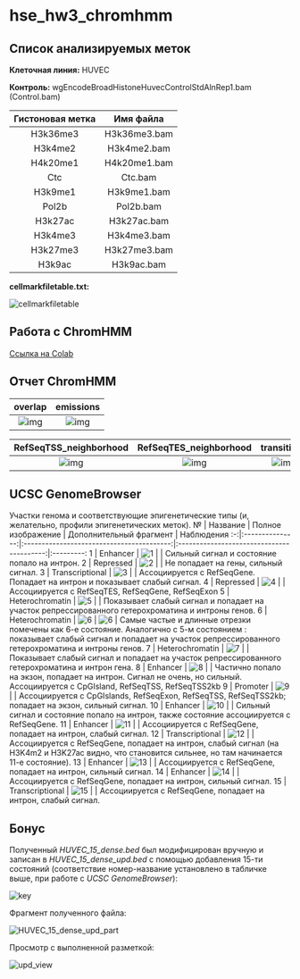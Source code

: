 # hse_hw3_chromhmm

## Список анализируемых меток

**Клеточная линия:** HUVEC

**Контроль:** wgEncodeBroadHistoneHuvecControlStdAlnRep1.bam (Control.bam)

Гистоновая метка | Имя файла
:---------------:|:-----------:
H3k36me3         | H3k36me3.bam
H3k4me2          | H3k4me2.bam
H4k20me1         | H4k20me1.bam
Ctc              | Ctc.bam
H3k9me1          | H3k9me1.bam
Pol2b            | Pol2b.bam
H3k27ac          | H3k27ac.bam
H3k4me3          | H3k4me3.bam
H3k27me3         | H3k27me3.bam
H3k9ac           | H3k9ac.bam

**cellmarkfiletable.txt:**

![cellmarkfiletable](pictures/cellmarkfiletable.png)

## Работа с ChromHMM

[Ссылка на Colab](https://colab.research.google.com/drive/1Ki-ptRA6R1crE_Sd1NHeyil1JRGmtOry?usp=sharing)

## Отчет ChromHMM

overlap                                             | emissions
:--------------------------------------------------:|:--------------------------------:
![img](results/HUVEC_15_overlap.png)                | ![img](results/emissions_15.png)

RefSeqTSS_neighborhood                              | RefSeqTES_neighborhood                              | transitions
:--------------------------------------------------:|:---------------------------------------------------:|:----------:
![img](results/HUVEC_15_RefSeqTSS_neighborhood.png) | ![img](results/HUVEC_15_RefSeqTES_neighborhood.png) | ![img](results/transitions_15.png)

## UCSC GenomeBrowser

Участки генома и соответствующие эпигенетические типы (и, желательно, профили эпигенетических меток).
 № | Название        | Полное изображение                        | Дополнительный фрагмент                   | Наблюдения
:-:|:---------------:|:-----------------------------------------:|:-----------------------------------------:|:---------:
1  | Enhancer        | ![1](pictures/UCSC_GenomeBrowser/1.png)   |                                           | Сильный сигнал и состояние попало на интрон.
2  | Repressed       | ![2](pictures/UCSC_GenomeBrowser/2.png)   |                                           | Не попадает на гены, сильный сигнал.
3  | Transcriptional | ![3](pictures/UCSC_GenomeBrowser/3.png)   |                                           | Ассоциируется с RefSeqGene. Попадает на интрон и показывает слабый сигнал.
4  | Repressed       | ![4](pictures/UCSC_GenomeBrowser/4.png)   |                                           | Ассоциируется с RefSeqTES, RefSeqGene, RefSeqExon
5  | Heterochromatin | ![5](pictures/UCSC_GenomeBrowser/5.png)   |                                           | Показывает слабый сигнал и попадает на участок репрессированного гетерохроматина и интроны генов.
6  | Heterochromatin | ![6](pictures/UCSC_GenomeBrowser/6.png)   | ![6](pictures/UCSC_GenomeBrowser/6_2.png) | Самые частые и длинные отрезки помечены как 6-е состояние. Аналогично с 5-м состоянием : показывает слабый сигнал и попадает на участок репрессированного гетерохроматина и интроны генов.
7  | Heterochromatin | ![7](pictures/UCSC_GenomeBrowser/7.png)   |                                           | Показывает слабый сигнал и попадает на участок репрессированного гетерохроматина и интрон гена.
8  | Enhancer        | ![8](pictures/UCSC_GenomeBrowser/8.png)   |                                           | Частично попало на экзон, попадает на интрон. Сигнал не очень, но сильный. Ассоциируется с CpGIsland, RefSeqTSS, RefSeqTSS2kb
9  | Promoter        | ![9](pictures/UCSC_GenomeBrowser/9.png)   |                                           | Ассоциируется с CpGIslands, RefSeqExon, RefSeqTSS, RefSeqTSS2kb; попадает на экзон, сильный сигнал.
10 | Enhancer        | ![10](pictures/UCSC_GenomeBrowser/10.png) |                                           | Сильный сигнал и состояние попало на интрон, также состояние ассоциируется с RefSeqGene.
11 | Enhancer        | ![11](pictures/UCSC_GenomeBrowser/11.png) |                                           | Ассоциируется с RefSeqGene, попадает на интрон, слабый сигнал.
12 | Transcriptional | ![12](pictures/UCSC_GenomeBrowser/12.png) |                                           | Ассоциируется с RefSeqGene, попадает на интрон, слабый сигнал (на H3K4m2 и H3K27ac видно, что становится сильнее, но там начинается 11-е состояние).
13 | Enhancer        | ![13](pictures/UCSC_GenomeBrowser/13.png) |                                           | Ассоциируется с RefSeqGene, попадает на интрон, сильный сигнал.
14 | Enhancer        | ![14](pictures/UCSC_GenomeBrowser/14.png) |                                           | Ассоциируется с RefSeqGene, попадает на интрон, сильный сигнал.
15 | Transcriptional | ![15](pictures/UCSC_GenomeBrowser/15.png) |                                           | Ассоциируется с RefSeqGene, попадает на интрон, слабый сигнал.

## Бонус

Полученный *HUVEC_15_dense.bed* был модифицирован вручную и записан в *HUVEC_15_dense_upd.bed* с помощью добавления 15-ти состояний (соответствие номер-название установлено в табличке выше, при работе с *UCSC GenomeBrowser*):

![key](pictures/key.png)

Фрагмент полученного файла:

![HUVEC_15_dense_upd_part](pictures/HUVEC_15_dense_upd_part.png)

Просмотр с выполненной разметкой:

![upd_view](pictures/UCSC_GenomeBrowser/upd_view.png)
